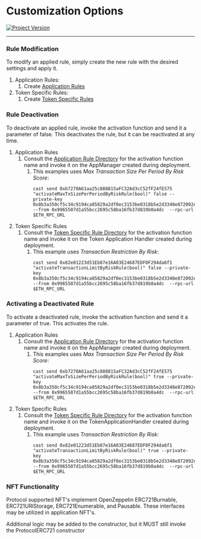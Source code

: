 # Customization Options
[![Project Version][version-image]][version-url]

---

### Rule Modification 
To modify an applied rule, simply create the new rule with the desired settings and apply it. 
1. Application Rules:  
   1. Create [Application Rules][createAppRules-url]
2. Token Specific Rules: 
   1. Create [Token Specific Rules][createNftRules-url] 

### Rule Deactivation
To deactivate an applied rule, invoke the activation function and send it a parameter of false. This deactivates the rule, but it can be reactivated at any time. 
1. Application Rules
   1. Consult the [Application Rule Directory][appRuleDirectory-url] for the activation function name and invoke it on the AppManager created during deployment.
      1. This examples uses _Max Transaction Size Per Period By Risk Score_: 
         ````
         cast send 0xb7278A61aa25c888815aFC32Ad3cC52fF24fE575 "activateMaxTxSizePerPeriodByRiskRule(bool)" false --private-key 0x8b3a350cf5c34c9194ca85829a2df0ec3153be0318b5e2d3348e872092edffba --from 0x9965507d1a55bcc2695c58ba16fb37d819b0a4dc  --rpc-url  $ETH_RPC_URL 
         ````
2. Token Specific Rules
   1. Consult the [Token Specific Rule Directory][tokenSpecificRuleDirectory-url] for the activation function name and invoke it on the Token Application Handler created during deployment.
      1. This example uses _Transaction Restriction By Risk_: 
         ````
         cast send 0x82e01223d51Eb87e16A03E24687EDF0F294da6f1 "activateTransactionLimitByRiskRule(bool)" false --private-key 0x8b3a350cf5c34c9194ca85829a2df0ec3153be0318b5e2d3348e872092edffba --from 0x9965507d1a55bcc2695c58ba16fb37d819b0a4dc  --rpc-url  $ETH_RPC_URL 
         ````


### Activating a Deactivated Rule
To activate a deactivated rule, invoke the activation function and send it a parameter of true. This activates the rule.  
1. Application Rules
   1. Consult the [Application Rule Directory][appRuleDirectory-url] for the activation function name and invoke it on the AppManager created during deployment. 
      1. This examples uses _Max Transaction Size Per Period By Risk Score_: 
         ````
         cast send 0xb7278A61aa25c888815aFC32Ad3cC52fF24fE575 "activateMaxTxSizePerPeriodByRiskRule(bool)" true --private-key 0x8b3a350cf5c34c9194ca85829a2df0ec3153be0318b5e2d3348e872092edffba --from 0x9965507d1a55bcc2695c58ba16fb37d819b0a4dc  --rpc-url  $ETH_RPC_URL 
         ````
2. Token Specific Rules
   1. Consult the [Token Specific Rule Directory][tokenSpecificRuleDirectory-url] for the activation function name and invoke it on the TokenApplicationHandler created during deployment.
      1. This example uses _Transaction Restriction By Risk_: 
         ````
         cast send 0x82e01223d51Eb87e16A03E24687EDF0F294da6f1 "activateTransactionLimitByRiskRule(bool)" true --private-key 0x8b3a350cf5c34c9194ca85829a2df0ec3153be0318b5e2d3348e872092edffba --from 0x9965507d1a55bcc2695c58ba16fb37d819b0a4dc  --rpc-url  $ETH_RPC_URL 
         ````

### NFT Functionality
Protocol supported NFT's implement OpenZeppelin ERC721Burnable, ERC721URIStorage, ERC721Enumerable, and Pausable. These interfaces may be utilized in application NFT's. 

Additional logic may be added to the constructor, but it MUST still invoke the ProtocolERC721 constructor

<!-- These are the body links -->
[createAppRules-url]: ../CREATE-APP-RULES.md
[createNftRules-url]: ../CREATE-NFT-RULES.md
[appRuleDirectory-url]: ../../rules/APP-RULE-DIRECTORY.md
[tokenSpecificRuleDirectory-url]: ../../rules/TOKEN-RULE-DIRECTORY.md

<!-- These are the header links -->
[version-image]: https://img.shields.io/badge/Version-1.0.0-brightgreen?style=for-the-badge&logo=appveyor
[version-url]: https://github.com/thrackle-io/Tron